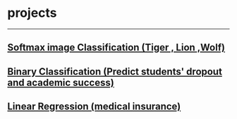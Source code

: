 # projects
---
## [Softmax image Classification (Tiger , Lion ,Wolf)](softmax_images.ipynb)
## [Binary Classification (Predict students' dropout and academic success)](project.ipynb)
## [Linear Regression (medical insurance)](med_insurance.ipynb)
